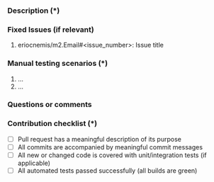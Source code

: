 <!---
    Thank you for contributing to Eriocnemis.
    To help us process this pull request we recommend that you add the following information:
     - Summary of the pull request,
     - Issue(s) related to the changes made,
     - Manual testing scenarios
    Fields marked with (*) are required. Please don't remove the template.
-->

<!--- Please provide a general summary of the Pull Request in the Title above -->

### Description (*)
<!---
    Please provide a description of the changes proposed in the pull request.
    Letting us know what has changed and why it needed changing will help us validate this pull request.
-->

### Fixed Issues (if relevant)
<!---
    If relevant, please provide a list of fixed issues in the format eriocnemis/m2.Email#<issue_number>.
    There could be 1 or more issues linked here and it will help us find some more information about the reasoning behind this change.
-->
1. eriocnemis/m2.Email#<issue_number>: Issue title

### Manual testing scenarios (*)
<!---
    Please provide a set of unambiguous steps to test the proposed code change.
    Giving us manual testing scenarios will help with the processing and validation process.
-->
1. ...
2. ...

### Questions or comments
<!---
	If relevant, here you can ask questions or provide comments on your pull request for the reviewer
	For example if you need assistance with writing tests or would like some feedback on one of your development ideas
-->

### Contribution checklist (*)
 - [ ] Pull request has a meaningful description of its purpose
 - [ ] All commits are accompanied by meaningful commit messages
 - [ ] All new or changed code is covered with unit/integration tests (if applicable)
 - [ ] All automated tests passed successfully (all builds are green)
